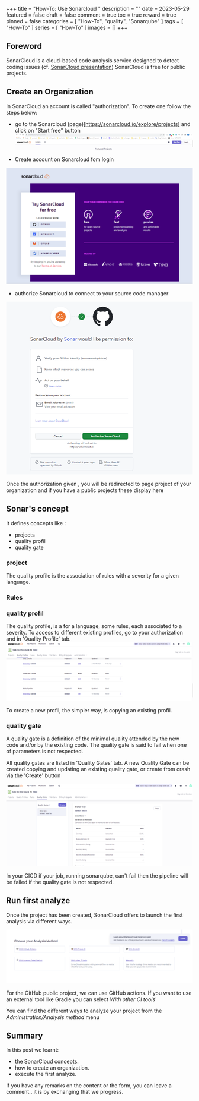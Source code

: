 +++
title = "How-To: Use Sonarcloud "
description = ""
date = 2023-05-29
featured = false
draft = false
comment = true
toc = true
reward = true
pinned = false
categories = [
"How-To", "quality", "Sonarqube"
]
tags = [
  "How-To"
]
series = [
"How-To"
]
images = []
+++

<!--more-->
## Foreword

SonarCloud is a cloud-based code analysis service designed to detect coding issues  (cf. [SonarCloud presentation](https://docs.sonarcloud.io/))
SonarCloud is free for public projects.

## Create an Organization

In SonarCloud an account is called "authorization". To create one follow the steps below: 

* go to the Sonarcloud (page)[https://sonarcloud.io/explore/projects]  and click on "Start free" button
![sonarcloud-project-page.png](sonarcloud-project-page.png)

* Create account on Sonarcloud  fom login 

<img src="sonarcloud-connecting-page.png" alt="login_page" width="600px"/>


* authorize Sonarcloud to connect to your source code manager

<img src="sonarcloud-permission.png" alt="sonarcloud-permission" width="600px"/>

Once the authorization given , you will be redirected to page project of your organization and if you have a public projects these display here



## Sonar's concept

It defines concepts like :
* projects
* quality profil
* quality gate

### project

The quality profile is the association of rules with a severity for a given language.


### Rules

### quality profil

The quality profile, is a for a language, some rules, each associated to a severity. 
To access to different existing profiles, go to your authorization and in 'Quality Profile' tab.
![sonarcloud-quality-profiles.png](sonarcloud-quality-profiles.png)

To create a new profil, the simpler way, is copying an existing profil.


### quality gate
A quality gate is a definition of the minimal quality attended by the new code and/or by the existing code.
The quality gate is said to fail when one of parameters is not respected.

All quality gates are listed in 'Quality Gates' tab. 
A new Quality Gate can be created copying and updating an existing quality gate, or create from crash via the 'Create' button 

![sonarcloud-quality-gates.png](sonarcloud-quality-gates.png)

In your CICD if your job, running sonarqube, can't fail then the pipeline will be failed if the quality gate is not respected.


## Run first analyze

Once the project has been created, SonarCloud offers to launch the first analysis via different ways.

![sonarcloud-analyze-project.png](sonarcloud-analyze-project.png)


For the GitHub public project, we can use GitHub actions. If you want to use an external tool like Gradle you can select _With other CI tools_'

You can find the different ways to analyze your project from the _Administration/Analysis method_ menu






## Summary
In this post we learnt:
* the SonarCloud concepts.
* how to create an organization.
* execute the first analyze.


If you have any remarks on the content or the form, you can leave a comment…it is by exchanging that we progress.